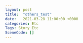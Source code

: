 ```yaml
---
layout: post
title:  "others_test"
date:   2021-03-28 11:00:00 +0000
categories: Etc
Tags: Story Etc
SceneCode: []
---
```

